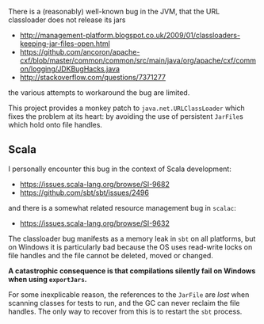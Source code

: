 There is a (reasonably) well-known bug in the JVM, that the URL classloader does not release its jars

- http://management-platform.blogspot.co.uk/2009/01/classloaders-keeping-jar-files-open.html
- https://github.com/ancoron/apache-cxf/blob/master/common/common/src/main/java/org/apache/cxf/common/logging/JDKBugHacks.java
- http://stackoverflow.com/questions/7371277

the various attempts to workaround the bug are limited.

This project provides a monkey patch to `java.net.URLClassLoader` which fixes the problem at its heart: by avoiding the use of persistent `JarFile`s which hold onto file handles.

## Scala

I personally encounter this bug in the context of Scala development:

- https://issues.scala-lang.org/browse/SI-9682
- https://github.com/sbt/sbt/issues/2496

and there is a somewhat related resource management bug in `scalac`:

- https://issues.scala-lang.org/browse/SI-9632

The classloader bug manifests as a memory leak in `sbt` on all platforms, but on Windows it is particularly bad because the OS uses read-write locks on file handles and the file cannot be deleted, moved or changed.

**A catastrophic consequence is that compilations silently fail on Windows when using `exportJars`.**

For some inexplicable reason, the references to the `JarFile` are *lost* when scanning classes for tests to run, and the GC can never reclaim the file handles. The only way to recover from this is to restart the `sbt` process.
